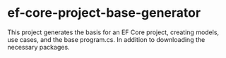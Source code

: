 # ef-core-project-base-generator
This project generates the basis for an EF Core project, creating models, use cases, and the base program.cs. In addition to downloading the necessary packages.
